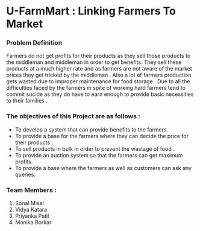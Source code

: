 # U-FarmMart : Linking Farmers To Market

### Problem Definition 

Farmers do not get profits for their products as they sell those products to the middleman and middleman in order to get benefits. They sell these products at a much higher rate and as farmers are not aware of the market prices they get tricked by the middleman . Also a lot of farmers production gets wasted due to improper maintenance for food storage .  Due to all the difficulties faced by the farmers in spite of working hard farmers tend to commit sucide as they do have to earn enough to provide basic necessities to their families .

### The objectives of this Project are as follows :
* To develop a system that can provide benefits to the farmers.
* To provide a base for the farmers where they can decide the price for their products .
* To sell products in bulk in order to prevent the wastage of food .
* To provide an auction system so that the farmers can get maximum profits.
* To provide a base where the farmers as well as customers can ask any queries.

### Team Members :
1. Sonal Misal
2. Vidya Katara
3. Priyanka Patil
4. Monika Borkar
